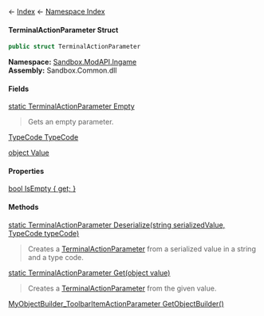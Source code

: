← [Index](Api-Index) ← [Namespace Index](Namespace-Index)

#### TerminalActionParameter Struct

```csharp
public struct TerminalActionParameter
```

**Namespace:** [Sandbox.ModAPI.Ingame](Sandbox.ModAPI.Ingame)  
**Assembly:** Sandbox.Common.dll

#### Fields

[static TerminalActionParameter Empty](Sandbox.ModAPI.Ingame.TerminalActionParameter.Empty)

> Gets an empty parameter.

[TypeCode TypeCode](Sandbox.ModAPI.Ingame.TerminalActionParameter.TypeCode)

> 

[object Value](Sandbox.ModAPI.Ingame.TerminalActionParameter.Value)

> 

#### Properties

[bool IsEmpty { get; }](Sandbox.ModAPI.Ingame.TerminalActionParameter.IsEmpty)

> 

#### Methods

[static TerminalActionParameter Deserialize(string serializedValue, TypeCode typeCode)](Sandbox.ModAPI.Ingame.TerminalActionParameter.Deserialize)

> Creates a [TerminalActionParameter](Sandbox.ModAPI.Ingame.TerminalActionParameter) from a serialized value in a string and a type code.

[static TerminalActionParameter Get(object value)](Sandbox.ModAPI.Ingame.TerminalActionParameter.Get)

> Creates a [TerminalActionParameter](Sandbox.ModAPI.Ingame.TerminalActionParameter) from the given value.

[MyObjectBuilder_ToolbarItemActionParameter GetObjectBuilder()](Sandbox.ModAPI.Ingame.TerminalActionParameter.GetObjectBuilder)

> 

